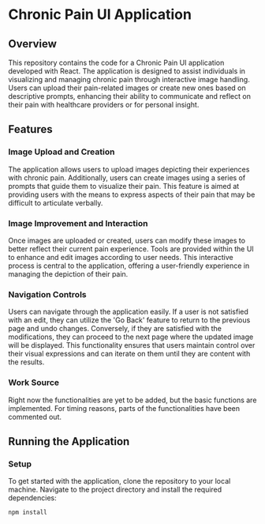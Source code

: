 # Chronic Pain UI Application

## Overview
This repository contains the code for a Chronic Pain UI application developed with React. The application is designed to assist 
individuals in visualizing and managing chronic pain through interactive image handling. Users can upload their pain-related images 
or create new ones based on descriptive prompts, enhancing their ability to communicate and reflect on their pain with healthcare providers
or for personal insight.

## Features

### Image Upload and Creation
The application allows users to upload images depicting their experiences with chronic pain. Additionally, users can create images using a series of prompts that guide them to visualize their pain. This feature is aimed at providing users with the means to express aspects of their pain that may be difficult to articulate verbally.

### Image Improvement and Interaction
Once images are uploaded or created, users can modify these images to better reflect their current pain experience. Tools are provided within the UI to enhance and edit images according to user needs. This interactive process is central to the application, offering a user-friendly experience in managing the depiction of their pain.

### Navigation Controls
Users can navigate through the application easily. If a user is not satisfied with an edit, they can utilize the 'Go Back' feature to return to the previous page and undo changes. Conversely, if they are satisfied with the modifications, they can proceed to the next page where the updated image will be displayed. This functionality ensures that users maintain control over their visual expressions and can iterate on them until they are content with the results.

### Work Source
Right now the functionalities are yet to be added, but the basic functions are implemented. For timing reasons, parts of the functionalities have been commented out.

## Running the Application

### Setup
To get started with the application, clone the repository to your local machine. Navigate to the project directory and install the required dependencies:

```bash
npm install

